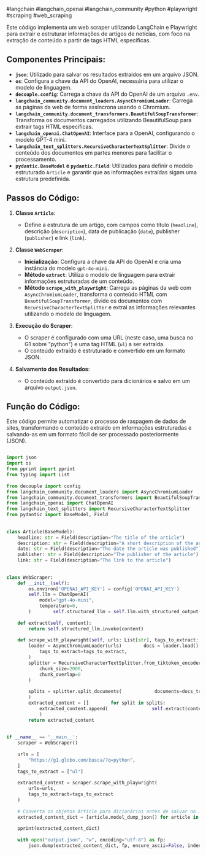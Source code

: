 #langchain #langchain_openai #langchain_community #python #playwright #scraping #web_scraping


Este código implementa um web scraper utilizando LangChain e Playwright para extrair e estruturar informações de artigos de notícias, com foco na extração de conteúdo a partir de tags HTML específicas.

## Componentes Principais:

- **`json`**: Utilizado para salvar os resultados extraídos em um arquivo JSON.
- **`os`**: Configura a chave da API do OpenAI, necessária para utilizar o modelo de linguagem.
- **`decouple.config`**: Carrega a chave da API do OpenAI de um arquivo `.env`.
- **`langchain_community.document_loaders.AsyncChromiumLoader`**: Carrega as páginas da web de forma assíncrona usando o Chromium.
- **`langchain_community.document_transformers.BeautifulSoupTransformer`**: Transforma os documentos carregados utilizando BeautifulSoup para extrair tags HTML específicas.
- **`langchain_openai.ChatOpenAI`**: Interface para a OpenAI, configurando o modelo GPT-4 mini.
- **`langchain_text_splitters.RecursiveCharacterTextSplitter`**: Divide o conteúdo dos documentos em partes menores para facilitar o processamento.
- **`pydantic.BaseModel` e `pydantic.Field`**: Utilizados para definir o modelo estruturado `Article` e garantir que as informações extraídas sigam uma estrutura predefinida.

## Passos do Código:

1. **Classe `Article`**:
    
    - Define a estrutura de um artigo, com campos como título (`headline`), descrição (`description`), data de publicação (`date`), publisher (`publisher`) e link (`link`).
2. **Classe `WebScraper`**:
    
    - **Inicialização**: Configura a chave da API do OpenAI e cria uma instância do modelo `gpt-4o-mini`.
    - **Método `extract`**: Utiliza o modelo de linguagem para extrair informações estruturadas de um conteúdo.
    - **Método `scrape_with_playwright`**: Carrega as páginas da web com `AsyncChromiumLoader`, transforma o conteúdo HTML com `BeautifulSoupTransformer`, divide os documentos com `RecursiveCharacterTextSplitter` e extrai as informações relevantes utilizando o modelo de linguagem.
3. **Execução do Scraper**:
    
    - O scraper é configurado com uma URL (neste caso, uma busca no G1 sobre "python") e uma tag HTML (`ul`) a ser extraída.
    - O conteúdo extraído é estruturado e convertido em um formato JSON.
4. **Salvamento dos Resultados**:
    
    - O conteúdo extraído é convertido para dicionários e salvo em um arquivo `output.json`.

## Função do Código:

Este código permite automatizar o processo de raspagem de dados de sites, transformando o conteúdo extraído em informações estruturadas e salvando-as em um formato fácil de ser processado posteriormente (JSON).

```python

import json  
import os  
from pprint import pprint  
from typing import List  
  
from decouple import config  
from langchain_community.document_loaders import AsyncChromiumLoader  
from langchain_community.document_transformers import BeautifulSoupTransformer  
from langchain_openai import ChatOpenAI  
from langchain_text_splitters import RecursiveCharacterTextSplitter  
from pydantic import BaseModel, Field  
  
  
class Article(BaseModel):  
    headline: str = Field(description="The title of the article")  
    description: str = Field(description="A short description of the article")  
    date: str = Field(description="The date the article was published")  
    publisher: str = Field(description="The publisher of the article")  
    link: str = Field(description="The link to the article")  
  
  
class WebScraper:  
    def __init__(self):  
        os.environ['OPENAI_API_KEY'] = config('OPENAI_API_KEY')  
        self.llm = ChatOpenAI(  
            model="gpt-4o-mini",  
            temperature=0,  
        )        self.structured_llm = self.llm.with_structured_output(Article)  
  
    def extract(self, content):  
        return self.structured_llm.invoke(content)  
  
    def scrape_with_playwright(self, urls: List[str], tags_to_extract: List[str]):  
        loader = AsyncChromiumLoader(urls)        docs = loader.load()        bs_transformed = BeautifulSoupTransformer()        docs_transformed = bs_transformed.transform_documents(            documents=docs,  
            tags_to_extract=tags_to_extract,  
        )  
        splitter = RecursiveCharacterTextSplitter.from_tiktoken_encoder(  
            chunk_size=2000,  
            chunk_overlap=0  
        )  
  
        splits = splitter.split_documents(            documents=docs_transformed  
        )  
        extracted_content = []        for split in splits:  
            extracted_content.append(                self.extract(content=split.page_content)  
            )  
        return extracted_content  
  
  
if __name__ == '__main__':  
    scraper = WebScraper()  
  
    urls = [  
        "https://g1.globo.com/busca/?q=python",  
    ]  
    tags_to_extract = ["ul"]  
  
    extracted_content = scraper.scrape_with_playwright(  
        urls=urls,  
        tags_to_extract=tags_to_extract  
    )  
  
    # Converta os objetos Article para dicionários antes de salvar no JSON  
    extracted_content_dict = [article.model_dump_json() for article in extracted_content]  
  
    pprint(extracted_content_dict)  
  
    with open("output.json", "w", encoding="utf-8") as fp:  
        json.dump(extracted_content_dict, fp, ensure_ascii=False, indent=4)
        
